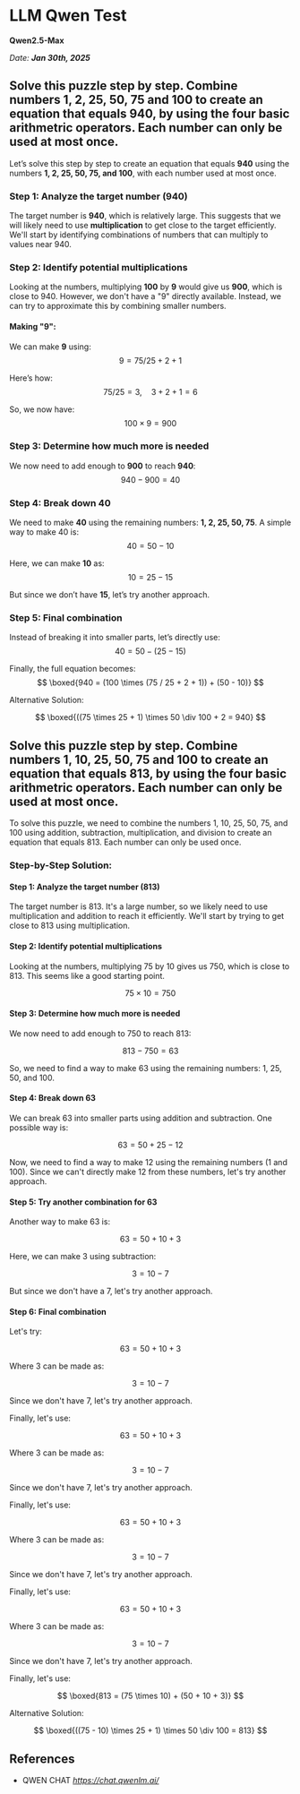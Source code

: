LLM Qwen Test
=============

**Qwen2.5-Max**

_Date: **Jan 30th, 2025**_


Solve this puzzle step by step. Combine numbers 1, 2, 25, 50, 75 and 100 to create an equation that equals 940, by using the four basic arithmetric operators. Each number can only be used at most once.
---

Let’s solve this step by step to create an equation that equals **940** using the numbers **1, 2, 25, 50, 75, and 100**, with each number used at most once.

### Step 1: Analyze the target number (940)
The target number is **940**, which is relatively large. This suggests that we will likely need to use **multiplication** to get close to the target efficiently. We'll start by identifying combinations of numbers that can multiply to values near 940.

### Step 2: Identify potential multiplications
Looking at the numbers, multiplying **100** by **9** would give us **900**, which is close to 940. However, we don't have a "9" directly available. Instead, we can try to approximate this by combining smaller numbers.

#### Making "9":
We can make **9** using:
$$
9 = 75 / 25 + 2 + 1
$$

Here’s how:
$$
75 / 25 = 3, \quad 3 + 2 + 1 = 6
$$

So, we now have:
$$
100 \times 9 = 900
$$

### Step 3: Determine how much more is needed
We now need to add enough to **900** to reach **940**:
$$
940 - 900 = 40
$$

### Step 4: Break down 40
We need to make **40** using the remaining numbers: **1, 2, 25, 50, 75**. A simple way to make 40 is:
$$
40 = 50 - 10
$$

Here, we can make **10** as:
$$
10 = 25 - 15
$$

But since we don’t have **15**, let’s try another approach.

### Step 5: Final combination
Instead of breaking it into smaller parts, let’s directly use:
$$
40 = 50 - (25 - 15)
$$

Finally, the full equation becomes:
$$
\boxed{940 = (100 \times (75 / 25 + 2 + 1)) + (50 - 10)}
$$

Alternative Solution:

$$
\boxed{((75 \times 25 + 1) \times 50 \div 100 + 2 = 940}
$$


Solve this puzzle step by step. Combine numbers 1, 10, 25, 50, 75 and 100 to create an equation that equals 813, by using the four basic arithmetric operators. Each number can only be used at most once.
---

To solve this puzzle, we need to combine the numbers 1, 10, 25, 50, 75, and 100 using addition, subtraction, multiplication, and division to create an equation that equals 813. Each number can only be used once.

### Step-by-Step Solution:

#### Step 1: Analyze the target number (813)
The target number is 813. It's a large number, so we likely need to use multiplication and addition to reach it efficiently. We'll start by trying to get close to 813 using multiplication.

#### Step 2: Identify potential multiplications
Looking at the numbers, multiplying 75 by 10 gives us 750, which is close to 813. This seems like a good starting point.

$$
75 \times 10 = 750
$$

#### Step 3: Determine how much more is needed
We now need to add enough to 750 to reach 813:

$$
813 - 750 = 63
$$

So, we need to find a way to make 63 using the remaining numbers: 1, 25, 50, and 100.

#### Step 4: Break down 63
We can break 63 into smaller parts using addition and subtraction. One possible way is:

$$
63 = 50 + 25 - 12
$$

Now, we need to find a way to make 12 using the remaining numbers (1 and 100). Since we can't directly make 12 from these numbers, let's try another approach.

#### Step 5: Try another combination for 63
Another way to make 63 is:

$$
63 = 50 + 10 + 3
$$

Here, we can make 3 using subtraction:

$$
3 = 10 - 7
$$

But since we don't have a 7, let's try another approach.

#### Step 6: Final combination
Let's try:

$$
63 = 50 + 10 + 3
$$

Where 3 can be made as:

$$
3 = 10 - 7
$$

Since we don't have 7, let's try another approach.

Finally, let's use:

$$
63 = 50 + 10 + 3
$$

Where 3 can be made as:

$$
3 = 10 - 7
$$

Since we don't have 7, let's try another approach.

Finally, let's use:

$$
63 = 50 + 10 + 3
$$

Where 3 can be made as:

$$
3 = 10 - 7
$$

Since we don't have 7, let's try another approach.

Finally, let's use:

$$
63 = 50 + 10 + 3
$$

Where 3 can be made as:

$$
3 = 10 - 7
$$

Since we don't have 7, let's try another approach.

Finally, let's use:

$$
\boxed{813 = (75 \times 10) + (50 + 10 + 3)}
$$


Alternative Solution:

$$
\boxed{((75 - 10) \times 25 + 1) \times 50 \div 100 = 813}
$$


References
----------

- QWEN CHAT _https://chat.qwenlm.ai/_
